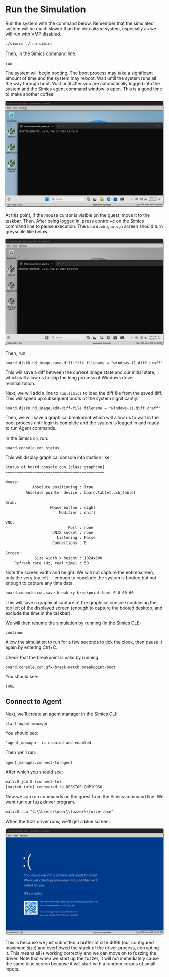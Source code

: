# Run the Simulation


Run the system with the command below. Remember that
the simulated system will be much slower than the
virtualized system, especially as we will run with VMP
disabled.

```sh
./simics ./run.simics
```

Then, in the Simics command line:

```simics
run
```

The system will begin booting. The boot process may take a significant amount of time
and the system may reboot. Wait until the system runs all the way through boot. Wait
until after you are automatically logged into the system and the Simics agent command
window is open. This is a good time to make another coffee!

![](images/2024-04-01-09-10-48.png)

At this point, if the mouse cursor is visible on the guest, move it to the taskbar.
Then, After being logged in, press control+c on the Simics command line to pause
execution. The `board.mb.gpu.vga` screen should turn greyscale like below.

![](images/2024-04-01-09-11-19.png)

Then, run:

```simics
board.disk0.hd_image.save-diff-file filename = "windows-11.diff.craff"
```

This will save a diff between the current image state and our initial state, which will
allow us to skip the long process of Windows driver reinitialization.

Next, we will add a line to `run.simics` to load the diff file from the saved diff. This
will speed up subsequent boots of the system significantly.

```simics
board.disk0.hd_image.add-diff-file filename = "windows-11.diff.craff"
```

Then, we will save a graphical breakpoint which will allow us to wait in the boot
process until login is complete and the system is logged in and ready to run Agent
commands.

In the Simics cli, run:

```simics
board.console.con.status
```

This will display graphical console information like:

```simics
Status of board.console.con [class graphcon]
============================================

Mouse:
            Absolute positioning : True
         Absolute pointer device : board.tablet.usb_tablet

Grab:
                    Mouse button : right
                        Modifier : shift

VNC:
                            Port : none
                     UNIX socket : none
                       Listening : False
                     Connections : 0

Screen:
             Size width x height : 1024x600
    Refresh rate (Hz, real time) : 50
```

Note the screen width and height. We will not capture the entire screen, only the very
top left -- enough to conclude the system is booted but not enough to capture any time
data.

```simics
board.console.con.save-break-xy breakpoint-boot 0 0 60 60
```

This will save a graphical capture of the graphical console containing the top left of
the displayed screen (enough to capture the booted desktop, and exclude the time in the
taskbar).

We will then resume the simulation by running (in the Simics CLI):

```simics
continue
```

Allow the simulation to run for a few seconds to tick the clock, then pause it again
by entering Ctrl+C.

Check that the breakpoint is valid by running:

```simics
board.console.con.gfx-break-match breakpoint-boot
```

You should see:

```simics
TRUE
```

## Connect to Agent

Next, we'll create an agent manager in the Simics CLI:

```simics
start-agent-manager
```

You should see:

```txt
'agent_manager' is created and enabled.
```

Then we'll run:

```simics
agent_manager.connect-to-agent 
```

After which you should see:

```txt
matic0:job 0 (connect-to)
[matic0 info] connected to DESKTOP-QNP1C9S0
```

Now we can run commands on the guest from the Simics command line. We want run
our fuzz driver program.

```simics
matic0.run "C:\\Users\\user\\fuzzer\\fuzzer.exe"
```

When the fuzz driver runs, we'll get a blue screen:

![](images/2024-04-01-09-19-09.png)

This is because we just submitted a buffer of size 4096 (our configured maximum size)
and overflowed the stack of the driver process, corrupting it. This means all is working
correctly and we can move on to fuzzing the driver. Note that when we start up the
fuzzer, it will not immediately cause the same blue screen because it will start with a
random corpus of small inputs.
